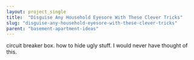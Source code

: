 ```yaml
---
layout: project_single
title:  "Disguise Any Household Eyesore With These Clever Tricks"
slug: "disguise-any-household-eyesore-with-these-clever-tricks"
parent: "basement-apartment-ideas"
---
```

circuit breaker box. how to hide ugly stuff. I would never have thought of this.